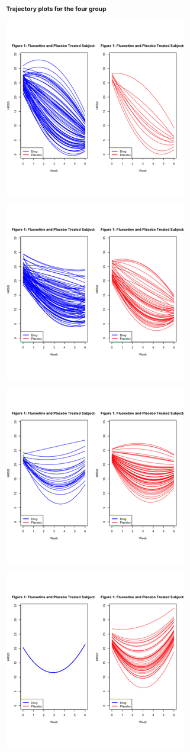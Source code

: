 
### Trajectory plots for the four group



![image](https://github.com/sakuramomo1005/FDA/blob/master/Result-hcaf/cluster1%20trajectory%20plot.png)


![image](https://github.com/sakuramomo1005/FDA/blob/master/Result-hcaf/cluster2%20trajectory%20plot.png)


![image](https://github.com/sakuramomo1005/FDA/blob/master/Result-hcaf/cluster3%20trajectory%20plot.png)


![image](https://github.com/sakuramomo1005/FDA/blob/master/Result-hcaf/cluster4%20trajectory%20plot.png)

